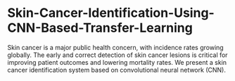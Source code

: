 # Skin-Cancer-Identification-Using-CNN-Based-Transfer-Learning
Skin cancer is a major public health concern, with incidence rates growing globally. The early and correct detection of skin cancer lesions is critical for improving patient outcomes and lowering mortality rates. We present a skin cancer identification system based on convolutional neural network (CNN).
